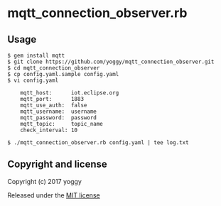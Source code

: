 mqtt_connection_observer.rb
====

Usage
----
    
    $ gem install mqtt
    $ git clone https://github.com/yoggy/mqtt_connection_observer.git
    $ cd mqtt_connection_observer
    $ cp config.yaml.sample config.yaml
    $ vi config.yaml

        mqtt_host:      iot.eclipse.org
        mqtt_port:      1883
        mqtt_use_auth:  false
        mqtt_username:  username
        mqtt_password:  password
        mqtt_topic:     topic_name
        check_interval: 10
    
    $ ./mqtt_connection_observer.rb config.yaml | tee log.txt
    
Copyright and license
----
Copyright (c) 2017 yoggy

Released under the [MIT license](LICENSE.txt)
